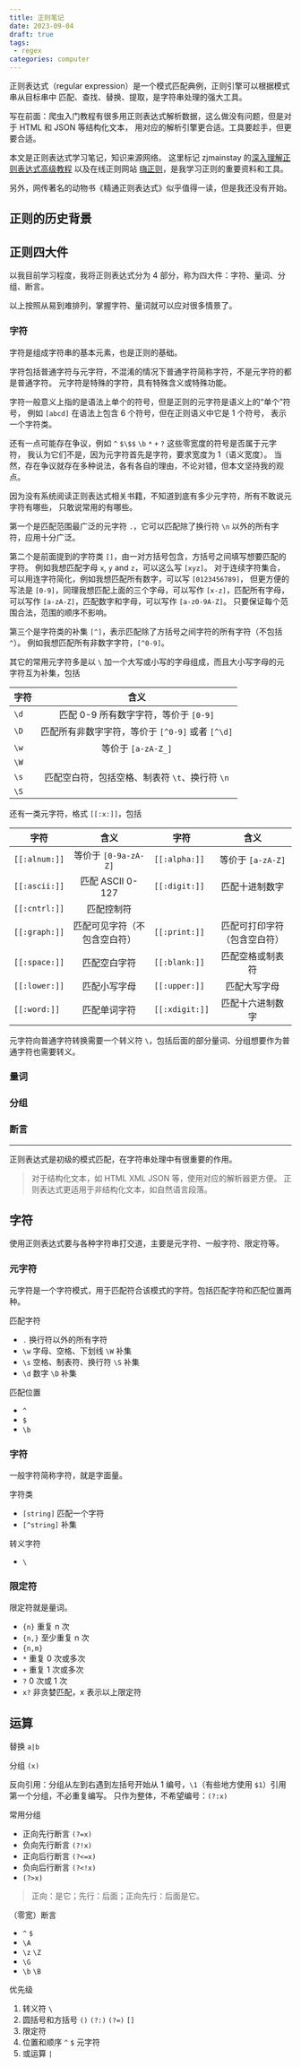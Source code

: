 ```yaml
---
title: 正则笔记
date: 2023-09-04
draft: true
tags:
 - regex
categories: computer
---
```



正则表达式（regular expression）是一个模式匹配典例，正则引擎可以根据模式串从目标串中
匹配、查找、替换、提取，是字符串处理的强大工具。


<!--more-->


写在前面：爬虫入门教程有很多用正则表达式解析数据，这么做没有问题，但是对于 HTML 和 JSON 等结构化文本，
用对应的解析引擎更合适。工具要趁手，但更要合适。

本文是正则表达式学习笔记，知识来源网络。
这里标记 zjmainstay 的[深入理解正则表达式高级教程](http://www.zjmainstay.cn/deep-regexp)
以及在线正则网站 [嗨正则](https://hiregex.com/)，是我学习正则的重要资料和工具。

另外，网传著名的动物书《精通正则表达式》似乎值得一读，但是我还没有开始。

## 正则的历史背景

## 正则四大件

以我目前学习程度，我将正则表达式分为 4 部分，称为四大件：字符、量词、分组、断言。

以上按照从易到难排列，掌握字符、量词就可以应对很多情景了。

### 字符

字符是组成字符串的基本元素，也是正则的基础。

字符包括普通字符与元字符，不混淆的情况下普通字符简称字符，不是元字符的都是普通字符。
元字符是特殊的字符，具有特殊含义或特殊功能。

字符一般意义上指的是语法上单个的符号，但是正则的元字符是语义上的“单个”符号，
例如 `[abcd]` 在语法上包含 6 个符号，但在正则语义中它是 1 个符号，
表示一个字符类。

还有一点可能存在争议，例如 `^` `$\$$` `\b` `*` `+` `?` 这些零宽度的符号是否属于元字符，
我认为它们不是，因为元字符首先是字符，要求宽度为 1（语义宽度）。
当然，存在争议就存在多种说法，各有各自的理由，不论对错，但本文坚持我的观点。

因为没有系统阅读正则表达式相关书籍，不知道到底有多少元字符，所有不敢说元字符有哪些，
只敢说常用的有哪些。

第一个是匹配范围最广泛的元字符 `.`，它可以匹配除了换行符 `\n` 以外的所有字符，应用十分广泛。

第二个是前面提到的字符类 `[]`，由一对方括号包含，方括号之间填写想要匹配的字符。
例如我想匹配字母 `x`, `y` and `z`，可以这么写 `[xyz]`。
对于连续字符集合，可以用连字符简化，例如我想匹配所有数字，可以写 `[0123456789]`，
但更方便的写法是 `[0-9]`，同理我想匹配上面的三个字母，可以写作 `[x-z]`，匹配所有字母，
可以写作 `[a-zA-Z]`，匹配数字和字母，可以写作 `[a-z0-9A-Z]`。
只要保证每个范围合法，范围的顺序不影响。

第三个是字符类的补集 `[^]`，表示匹配除了方括号之间字符的所有字符（不包括 `^`）。
例如我想匹配所有非数字字符，`[^0-9]`。

其它的常用元字符多是以 `\` 加一个大写或小写的字母组成，而且大小写字母的元字符互为补集，包括

|字符|含义|
|--|:--:|
| `\d`| 匹配 0-9 所有数字字符，等价于 `[0-9]`|
| `\D`| 匹配所有非数字字符，等价于 `[^0-9]` 或者 `[^\d]`|
| `\w`| 等价于 `[a-zA-Z_]`|
| `\W`||
| `\s`| 匹配空白符，包括空格、制表符 `\t`、换行符 `\n`|
| `\S`||

还有一类元字符，格式 `[[:x:]]`，包括

|字符|含义|字符|含义|
|--|:--:|--|:--:|
| `[[:alnum:]]` | 等价于 `[0-9a-zA-Z]`| `[[:alpha:]]` | 等价于 `[a-zA-Z]`|
| `[[:ascii:]]` | 匹配 ASCII 0-127| `[[:digit:]]` | 匹配十进制数字|
| `[[:cntrl:]]` | 匹配控制符|
| `[[:graph:]]` | 匹配可见字符（不包含空白符）| `[[:print:]]` | 匹配可打印字符（包含空白符）|
| `[[:space:]]` | 匹配空白字符| `[[:blank:]]` | 匹配空格或制表符|
| `[[:lower:]]` | 匹配小写字母| `[[:upper:]]` | 匹配大写字母|
| `[[:word:]]`  | 匹配单词字符| `[[:xdigit:]]`| 匹配十六进制数字|

元字符向普通字符转换需要一个转义符 `\`，包括后面的部分量词、分组想要作为普通字符也需要转义。

### 量词

### 分组

### 断言

---

正则表达式是初级的模式匹配，在字符串处理中有很重要的作用。

> 对于结构化文本，如 HTML XML JSON 等，使用对应的解析器更方便。
> 正则表达式更适用于非结构化文本，如自然语言段落。

<!--more-->

## 字符

使用正则表达式要与各种字符串打交道，主要是元字符、一般字符、限定符等。

### 元字符

元字符是一个字符模式，用于匹配符合该模式的字符。包括匹配字符和匹配位置两种。

匹配字符

-   `.` 换行符以外的所有字符
-   `\w` 字母、空格、下划线 `\W` 补集
-   `\s` 空格、制表符、换行符 `\S` 补集
-   `\d` 数字 `\D` 补集

匹配位置

-   `^`
-   `$`
-   `\b`

### 字符

一般字符简称字符，就是字面量。

字符类

-   `[string]` 匹配一个字符
-   `[^string]` 补集

转义字符

-   `\`

### 限定符

限定符就是量词。

-   `{n}` 重复 n 次
-   `{n,}` 至少重复 n 次
-   `{n,m}`
-   `*` 重复 0 次或多次
-   `+` 重复 1 次或多次
-   `?` 0 次或 1 次
-   `x?` 非贪婪匹配，x 表示以上限定符

## 运算

替换 `a|b`

分组 `(x)`

反向引用：分组从左到右遇到左括号开始从 1 编号，`\1`（有些地方使用 `$1`）引用第一个分组，不必重复编写。
只作为整体，不希望编号：`(?:x)`

常用分组

-   正向先行断言 `(?=x)`
-   负向先行断言 `(?!x)`
-   正向后行断言 `(?<=x)`
-   负向后行断言 `(?<!x)`
-   `(?>x)`

> 正向：是它；先行：后面；正向先行：后面是它。

（零宽）断言

-   `^` `$`
-   `\A`
-   `\z` `\Z`
-   `\G`
-   `\b` `\B`

优先级

1. 转义符 `\`
2. 圆括号和方括号
   `()` `(?:)` `(?=)` `[]`
3. 限定符
4. 位置和顺序
   `^` `$` 元字符
5. 或运算 `|`
